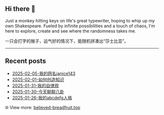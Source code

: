 ## Hi there 👋

Just a monkey hitting keys on life's great typewriter, hoping to whip up my own Shakespeare. Fueled by infinite possibilities and a touch of chaos, I'm here to explore, create and see where the randomness takes me.

一只会打字的猴子，运气好的情况下，能随机拼凑出“莎士比亚”。

<!--
**janice143/janice143** is a ✨ _special_ ✨ repository because its `README.md` (this file) appears on your GitHub profile.

Here are some ideas to get you started:

- 🔭 I’m currently working on ...
- 🌱 I’m currently learning ...
- 👯 I’m looking to collaborate on ...
- 🤔 I’m looking for help with ...
- 💬 Ask me about ...
- 📫 How to reach me: ...
- 😄 Pronouns: ...
- ⚡ Fun fact: ...
-->

---

## Recent posts
<!-- LATEST_BLOG_POSTS__START -->

- [2025-02-05-我的网名janice143](https://www.believed-breadfruit.top/2025/02/05/2025-02-05-我的网名janice143/)
- [2025-02-01-如何创造知识](https://www.believed-breadfruit.top/2025/02/01/2025-02-01-如何创造知识/)
- [2025-01-31-我的自律观](https://www.believed-breadfruit.top/2025/01/31/2025-01-31-我的自律观/)
- [2025-01-30-今天聊聊八卦](https://www.believed-breadfruit.top/2025/01/30/2025-01-30-今天聊聊八卦/)
- [2025-01-26-我的abcdefg人格](https://www.believed-breadfruit.top/2025/01/26/2025-01-26-我的abcdefg人格/)
<!-- LATEST_BLOG_POSTS__END -->
<!-- LATEST_BLOG_POSTS__END -->
<!-- LATEST_BLOG_POSTS__END -->
<!-- LATEST_BLOG_POSTS__END -->
<!-- LATEST_BLOG_POSTS__END -->
<!-- LATEST_BLOG_POSTS__END -->
<!-- LATEST_BLOG_POSTS__END -->
<!-- LATEST_BLOG_POSTS__END -->
:globe_with_meridians: View more: [believed-breadfruit.top](https://www.believed-breadfruit.top/archives/)

